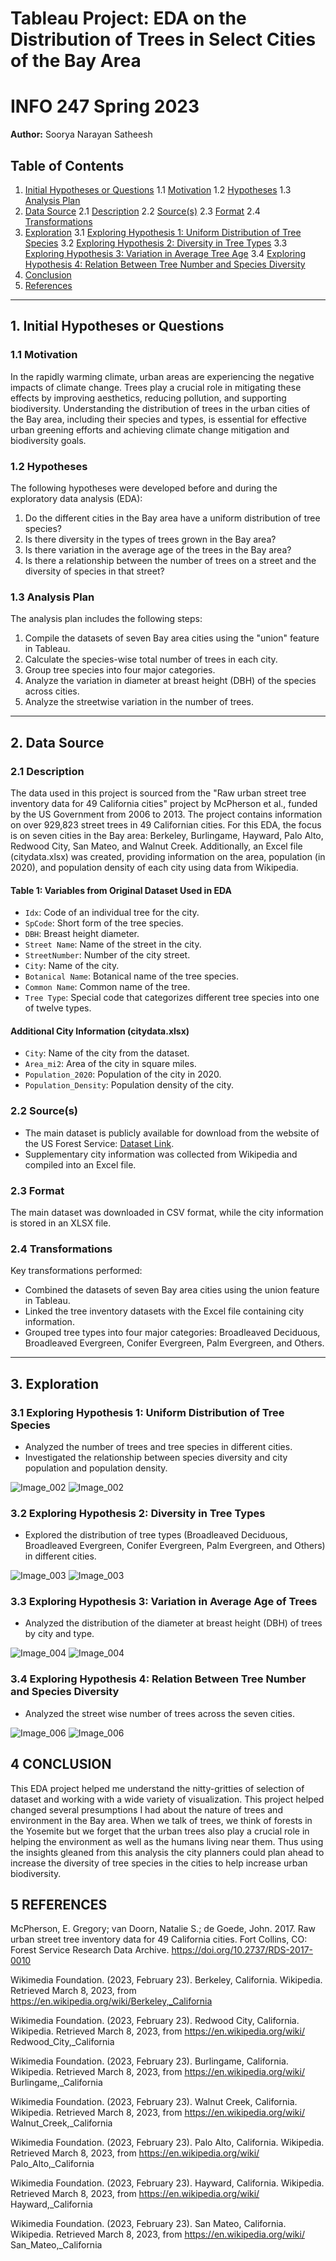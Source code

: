 # Tableau Project: EDA on the Distribution of Trees in Select Cities of the Bay Area

# INFO 247 Spring 2023

**Author:** Soorya Narayan Satheesh

## Table of Contents
1. [Initial Hypotheses or Questions](#initial-hypotheses-or-questions)
    1.1 [Motivation](#motivation)
    1.2 [Hypotheses](#hypotheses)
    1.3 [Analysis Plan](#analysis-plan)
2. [Data Source](#data-source)
    2.1 [Description](#description)
    2.2 [Source(s)](#sources)
    2.3 [Format](#format)
    2.4 [Transformations](#transformations)
3. [Exploration](#exploration)
    3.1 [Exploring Hypothesis 1: Uniform Distribution of Tree Species](#exploring-hypothesis-1-does-the-different-cities-of-the-bay-area-have-a-uniform-distribution-of-tree-species)
    3.2 [Exploring Hypothesis 2: Diversity in Tree Types](#exploring-hypothesis-2-is-there-diversity-in-the-tree-types-grown-in-the-bay-area)
    3.3 [Exploring Hypothesis 3: Variation in Average Tree Age](#exploring-hypothesis-3-is-there-variation-in-the-average-age-of-the-trees-in-the-bay-area)
    3.4 [Exploring Hypothesis 4: Relation Between Tree Number and Species Diversity](#exploring-hypothesis-4-is-there-any-relation-between-the-number-of-trees-in-a-street-and-the-diversity-of-species-there)
4. [Conclusion](#conclusion)
5. [References](#references)

---

## 1. Initial Hypotheses or Questions<a name="initial-hypotheses-or-questions"></a>

### 1.1 Motivation<a name="motivation"></a>
In the rapidly warming climate, urban areas are experiencing the negative impacts of climate change. Trees play a crucial role in mitigating these effects by improving aesthetics, reducing pollution, and supporting biodiversity. Understanding the distribution of trees in the urban cities of the Bay area, including their species and types, is essential for effective urban greening efforts and achieving climate change mitigation and biodiversity goals.

### 1.2 Hypotheses<a name="hypotheses"></a>
The following hypotheses were developed before and during the exploratory data analysis (EDA):
1. Do the different cities in the Bay area have a uniform distribution of tree species?
2. Is there diversity in the types of trees grown in the Bay area?
3. Is there variation in the average age of the trees in the Bay area?
4. Is there a relationship between the number of trees on a street and the diversity of species in that street?

### 1.3 Analysis Plan<a name="analysis-plan"></a>
The analysis plan includes the following steps:
1. Compile the datasets of seven Bay area cities using the "union" feature in Tableau.
2. Calculate the species-wise total number of trees in each city.
3. Group tree species into four major categories.
4. Analyze the variation in diameter at breast height (DBH) of the species across cities.
5. Analyze the streetwise variation in the number of trees.

---

## 2. Data Source<a name="data-source"></a>

### 2.1 Description<a name="description"></a>
The data used in this project is sourced from the "Raw urban street tree inventory data for 49 California cities" project by McPherson et al., funded by the US Government from 2006 to 2013. The project contains information on over 929,823 street trees in 49 Californian cities. For this EDA, the focus is on seven cities in the Bay area: Berkeley, Burlingame, Hayward, Palo Alto, Redwood City, San Mateo, and Walnut Creek. Additionally, an Excel file (citydata.xlsx) was created, providing information on the area, population (in 2020), and population density of each city using data from Wikipedia.

#### Table 1: Variables from Original Dataset Used in EDA
- `Idx`: Code of an individual tree for the city.
- `SpCode`: Short form of the tree species.
- `DBH`: Breast height diameter.
- `Street Name`: Name of the street in the city.
- `StreetNumber`: Number of the city street.
- `City`: Name of the city.
- `Botanical Name`: Botanical name of the tree species.
- `Common Name`: Common name of the tree.
- `Tree Type`: Special code that categorizes different tree species into one of twelve types.

#### Additional City Information (citydata.xlsx)
- `City`: Name of the city from the dataset.
- `Area_mi2`: Area of the city in square miles.
- `Population_2020`: Population of the city in 2020.
- `Population_Density`: Population density of the city.

### 2.2 Source(s)<a name="sources"></a>
- The main dataset is publicly available for download from the website of the US Forest Service: [Dataset Link](https://www.fs.usda.gov/rds/archive/catalog/RDS-2017-0010).
- Supplementary city information was collected from Wikipedia and compiled into an Excel file.

### 2.3 Format<a name="format"></a>
The main dataset was downloaded in CSV format, while the city information is stored in an XLSX file.

### 2.4 Transformations<a name="transformations"></a>
Key transformations performed:
- Combined the datasets of seven Bay area cities using the union feature in Tableau.
- Linked the tree inventory datasets with the Excel file containing city information.
- Grouped tree types into four major categories: Broadleaved Deciduous, Broadleaved Evergreen, Conifer Evergreen, Palm Evergreen, and Others.

---

## 3. Exploration<a name="exploration"></a>

### 3.1 Exploring Hypothesis 1: Uniform Distribution of Tree Species<a name="exploring-hypothesis-1-does-the-different-cities-of-the-bay-area-have-a-uniform-distribution-of-tree-species"></a>
- Analyzed the number of trees and tree species in different cities.
- Investigated the relationship between species diversity and city population and population density.

![Image_002](https://github.com/sooryansatheesh/Tableau-Project--EDA-on-the-Distribution-of-Trees-in-Select-Cities-of-the-Bay-Area/assets/86243234/01aeed5c-1436-4f04-a520-721e10901f71)
![Image_002](https://github.com/sooryansatheesh/Tableau-Project--EDA-on-the-Distribution-of-Trees-in-Select-Cities-of-the-Bay-Area/assets/86243234/1a2523e5-383e-44bd-ab27-776075cd404a)



### 3.2 Exploring Hypothesis 2: Diversity in Tree Types<a name="exploring-hypothesis-2-is-there-diversity-in-the-tree-types-grown-in-the-bay-area"></a>
- Explored the distribution of tree types (Broadleaved Deciduous, Broadleaved Evergreen, Conifer Evergreen, Palm Evergreen, and Others) in different cities.
  
![Image_003](https://github.com/sooryansatheesh/Tableau-Project--EDA-on-the-Distribution-of-Trees-in-Select-Cities-of-the-Bay-Area/assets/86243234/bc71bed4-2187-4047-8aaa-7c8b8b5b18de)
![Image_003](https://github.com/sooryansatheesh/Tableau-Project--EDA-on-the-Distribution-of-Trees-in-Select-Cities-of-the-Bay-Area/assets/86243234/ed284c01-b884-430c-b040-b4812b72abbb)



### 3.3 Exploring Hypothesis 3: Variation in Average Age of Trees<a name="exploring-hypothesis-3-is-there-variation-in-the-average-age-of-the-trees-in-the-bay-area"></a>
- Analyzed the distribution of the diameter at breast height (DBH) of trees by city and type.
  
![Image_004](https://github.com/sooryansatheesh/Tableau-Project--EDA-on-the-Distribution-of-Trees-in-Select-Cities-of-the-Bay-Area/assets/86243234/5f6d468c-e101-4a1a-844d-cbd2040e41de)
![Image_004](https://github.com/sooryansatheesh/Tableau-Project--EDA-on-the-Distribution-of-Trees-in-Select-Cities-of-the-Bay-Area/assets/86243234/02c5ce39-5ecf-4417-980b-faa6973ec197)


### 3.4 Exploring Hypothesis 4: Relation Between Tree Number and Species Diversity<a name="exploring-hypothesis-4-is-there-any-relation-between-the-number-of-trees-in-a-street-and-the-diversity-of-species-therea"></a>
- Analyzed the street wise number of trees across the seven cities.
  
![Image_006](https://github.com/sooryansatheesh/Tableau-Project--EDA-on-the-Distribution-of-Trees-in-Select-Cities-of-the-Bay-Area/assets/86243234/cb81eb70-8bff-40d6-b3fb-8f91c47ee4fd)
![Image_006](https://github.com/sooryansatheesh/Tableau-Project--EDA-on-the-Distribution-of-Trees-in-Select-Cities-of-the-Bay-Area/assets/86243234/483d3661-adf7-4b5c-921e-66224f331f0a)


## 4 	CONCLUSION <a name="conclusion"></a>

This EDA project helped me understand the nitty-gritties of selection of dataset and working with a wide variety of visualization. This project helped changed several presumptions I had about the nature of trees and environment in the Bay area. When we talk of trees, we think of forests in the Yosemite but we forget that the urban trees also play a crucial role in helping the environment as well as the humans living near them. Thus using the insights gleaned from this analysis the city planners could plan ahead to increase the diversity of tree species in the cities to help increase urban biodiversity.


## 5	REFERENCES <a name="references"></a>

McPherson, E. Gregory; van Doorn, Natalie S.; de Goede, John. 2017. Raw urban street tree inventory data for 49 California cities. Fort Collins, CO: Forest Service Research Data Archive. https://doi.org/10.2737/RDS-2017-0010

Wikimedia Foundation. (2023, February 23). Berkeley, California. Wikipedia. Retrieved March 8, 2023, from https://en.wikipedia.org/wiki/Berkeley,_California

Wikimedia Foundation. (2023, February 23). Redwood City, California. Wikipedia. Retrieved March 8, 2023, from https://en.wikipedia.org/wiki/ Redwood_City,_California

Wikimedia Foundation. (2023, February 23). Burlingame, California. Wikipedia. Retrieved March 8, 2023, from https://en.wikipedia.org/wiki/ Burlingame,_California

Wikimedia Foundation. (2023, February 23). Walnut Creek, California. Wikipedia. Retrieved March 8, 2023, from https://en.wikipedia.org/wiki/ Walnut_Creek,_California

Wikimedia Foundation. (2023, February 23). Palo Alto, California. Wikipedia. Retrieved March 8, 2023, from https://en.wikipedia.org/wiki/ Palo_Alto,_California

Wikimedia Foundation. (2023, February 23). Hayward, California. Wikipedia. Retrieved March 8, 2023, from https://en.wikipedia.org/wiki/ Hayward,_California

Wikimedia Foundation. (2023, February 23). San Mateo, California. Wikipedia. Retrieved March 8, 2023, from https://en.wikipedia.org/wiki/ San_Mateo,_California
